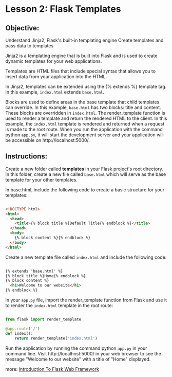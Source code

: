 # Lesson 2: Flask Templates

## Objective:

Understand Jinja2, Flask's built-in templating engine
Create templates and pass data to templates

Jinja2 is a templating engine that is built into Flask and is used to create dynamic templates for your web applications.

Templates are HTML files that include special syntax that allows you to insert data from your application into the HTML.

In Jinja2, templates can be extended using the {% extends %} template tag. In this example, ```index.html``` extends ```base.html```.

Blocks are used to define areas in the base template that child templates can override. In this example, ```base.html``` has two blocks: title and content. These blocks are overridden in ```index.html```.
The render_template function is used to render a template and return the rendered HTML to the client. In this example, the ```index.html``` template is rendered and returned when a request is made to the root route.
When you run the application with the command python ```app.py```, it will start the development server and your application will be accessible on http://localhost:5000/.

## Instructions:

Create a new folder called **templates** in your Flask project's root directory.
In this folder, create a new file called ```base.html``` which will serve as the base template for your other templates.

In base.html, include the following code to create a basic structure for your templates:

```html

<!DOCTYPE html>
<html>
  <head>
    <title>{% block title %}Default Title{% endblock %}</title>
  </head>
  <body>
    {% block content %}{% endblock %}
  </body>
</html>
```
Create a new template file called ```index.html``` and include the following code:

```html

{% extends 'base.html' %}
{% block title %}Home{% endblock %}
{% block content %}
  <h1>Welcome to our website</h1>
{% endblock %}
```
In your ```app.py``` file, import the render_template function from Flask and use it to render the ```index.html``` template in the root route:

```python

from flask import render_template

@app.route('/')
def index():
    return render_template('index.html')
```
Run the application by running the command python ```app.py``` in your command line.
Visit http://localhost:5000/ in your web browser to see the message "Welcome to our website" with a title of "Home" displayed.

more: 
[Introduction To Flask Web Framework](https://www.youtube.com/watch?v=4L_xAWDRs7w&list=PLZoTAELRMXVPBaLN3e-uoVRR9hlRFRfUc)
